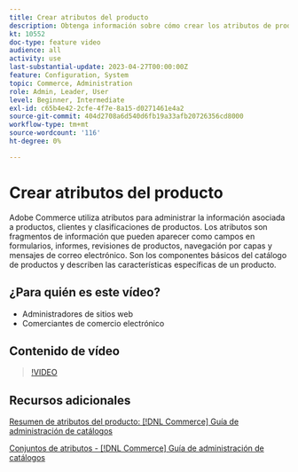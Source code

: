 ```yaml
---
title: Crear atributos del producto
description: Obtenga información sobre cómo crear los atributos de producto que se utilizan para administrar la información asociada a productos, clientes y clasificaciones de productos.
kt: 10552
doc-type: feature video
audience: all
activity: use
last-substantial-update: 2023-04-27T00:00:00Z
feature: Configuration, System
topic: Commerce, Administration
role: Admin, Leader, User
level: Beginner, Intermediate
exl-id: c65b4e42-2cfe-4f7e-8a15-d0271461e4a2
source-git-commit: 404d2708a6d540d6fb19a33afb20726356cd8000
workflow-type: tm+mt
source-wordcount: '116'
ht-degree: 0%

---
```


# Crear atributos del producto

Adobe Commerce utiliza atributos para administrar la información asociada a productos, clientes y clasificaciones de productos. Los atributos son fragmentos de información que pueden aparecer como campos en formularios, informes, revisiones de productos, navegación por capas y mensajes de correo electrónico. Son los componentes básicos del catálogo de productos y describen las características específicas de un producto.

## ¿Para quién es este vídeo?

- Administradores de sitios web
- Comerciantes de comercio electrónico

## Contenido de vídeo

>[!VIDEO](https://video.tv.adobe.com/v/343749?quality=12&learn=on)

## Recursos adicionales

[Resumen de atributos del producto: [!DNL Commerce] Guía de administración de catálogos](https://experienceleague.adobe.com/docs/commerce-admin/catalog/product-attributes/product-attributes.html)

[Conjuntos de atributos - [!DNL Commerce] Guía de administración de catálogos](https://experienceleague.adobe.com/docs/commerce-admin/catalog/product-attributes/create/attribute-sets.html)

